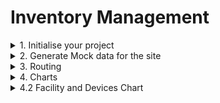 # Inventory Management

<details>
<summary>
1. Initialise your project
</summary>

1.1 Bootstrap your project

```sh
bun create vite@latest
```
I chose react, javascript-swc.

1.2 Install additionally required packages and dependencies (I kept adding as i went on about building the project)- 

```sh
bun add @mui/material @emotion/react @emotion/styled @mui/icons-material react-router-dom @reduxjs/toolkit react-redux recharts 
```

</details>

<details>
<summary>
2. Generate Mock data for the site
</summary>

I used [Mockaroo](https://mockaroo.com/) for generating mock data, which fortunately contained US hospitals data. I also used [Supabase](https://supabase.com/) to create a public database table with the mock data.

Schema: 
```
A postgreSQL schema with example
devices = {"deviceType":"Infusion pump","deviceID":"DEV08","serialNo":"4879338850","deviceLocationWard":"Operating Room","facilityID":"1861678757","status":"Offline","batteryLevel":11,"installationDate":"18/12/2023","lastServiceDate":"18/10/2024","amcExpiryDate":"15/06/2025"}

const facilities = [{"facilityNPI":"1558573386","facilityName":"MERCY HOSPITAL SPRINGFIELD","facilityType":"Hospital","city":"SPRINGFIELD","address":"1235 E CHEROKEE ST ","personInCharge":"Law Moysey","contactPIC":"554-14-8011","emailPIC":"lmoysey0@china.com.cn","deviceCount":22}]

serviceVisits = {"id":"SV01","deviceID":"DEV0[1-15]","serialNo":"2699738387","facilityNPI":"1124266762","date":"21/03/2025","engineer":"Derrik Leggis","purpose":"Preventive","notes":"Electrode connections cleaned.","attachments":"service_report_001.pdf","nextServiceDate":"16/08/2025"}

amcContract = {
    id: "AMC001",
    deviceId: "DEV001",
    serialNo: 2699738387,
    deviceName: "VentMax Pro 3000",
    "facilityNPI":"1124266762",
    contractType: "AMC",
    startDate: "2023-06-01",
    endDate: "2024-06-01",
    status: "Active",
    cost: 12000,
    vendor: "MedTech Solutions Inc.", \\ taken from an array of vendors
    terms: "Quarterly maintenance visits, 24/7 emergency support, parts replacement included",
  }

facilitiesNPI is a foreign key from facilities to visits, amcContract and devices
serialNo is foreign key from devices to serviceVisits, amcContract
deviceID is foreign key from devices to amcContract, 
```

<details>
<summary>
2.1 Facilities
</summary>
<img src="backend\Facilities data fields.PNG">
</details>

<details>
<summary>
2.2 Devices
</summary>

I took 15 device types => `[X-ray machine, Ultrasound machine, MRI machine, CT scanner, Defibrillator, Ventilator, EKG machine, Infusion pump, Anesthesia machine, Blood pressure monitor, Pulse oximeter, Surgical laser, Autoclave, Electrocardiograph, Nebulizer]`

Distributed in 10 different wards => `[Emergency Room, Intensive Care Unit, Operating Room, Pediatrics Ward, Cardiology Ward, Radiology Department, Labor and Delivery, Neurology Ward, Orthopedics Ward, Oncology Ward]`

<img src="backend/Devicedistribution in wards.PNG">

And these are the device details/fields, each `deviceType` pertaining to a unique `deviceID` -

<img src="backend/Device data fields.PNG">

According to my mock data of `facilities` - 100 in number, which had `number of devices` ranging from 7 to 44 which i set on a whim, the total number of devices came to be `2505`, but the limit on `Mockaroo` is max 1000 free rows.

```js
const totalDeviceCount = facilities.reduce((total, facility) => {
    return total + facility.deviceCount;
}, 0);
console.log(`Total deviceCount: ${totalDeviceCount}`); //2505
```

</details>

<details>
<summary>
2.3 Service Visits
</summary>
<img src="backend\Facilities data fields.PNG">

Notes and attachment field values are taken randomly from -

```js
const Notes = [
All systems functioning normally., 
Replaced air filters and calibrated sensors.,
Display flickering issue reported., 
Investigating potential LCD panel failure., 
Ordered replacement parts.,
Battery test passed. Electrode pads checked and replaced.,
Device not powering on. Suspected power supply failure. Scheduled for emergency repair.,
New software update installed. System recalibrated. Staff training provided on new features.,
Electrode connections cleaned., 
Software updated to latest version.,
Gas flow irregularities reported. Requires immediate attention before next surgery.]

const attachments = ["service_report_001.pdf", "maintenance_report_001.pdf", "calibration_cert_001.pdf", "installation_guide_001.pdf", "training_materials_001.pdf", "battery_test_001.pdf","diagnostic_report_001.pdf"]
```
</details>

<details>
<summary>
2.4 Postgres Database
</summary>
After much pondering and searching, i built a postgres database on [Tonic Fabricate](https://fabricate.tonic.ai/) with this schema (and some tweakings) and build api on top of it.

```sql
-- Create the device types table
CREATE TABLE device_types (
    deviceID VARCHAR(6) PRIMARY KEY CHECK (deviceID GLOB 'DEV00[1-9]' OR deviceID GLOB 'DEV01[0-5]'),
    deviceName VARCHAR(100) NOT NULL UNIQUE
);

-- Create the facilities table
CREATE TABLE facilities (
    facilityNPI VARCHAR(15) PRIMARY KEY,
    facilityID VARCHAR(3) GENERATED ALWAYS AS (SUBSTR(facilityNPI, 1, 3)) STORED NOT NULL,
    facilityName VARCHAR(255) NOT NULL,
    city VARCHAR(100),
    address VARCHAR(255),
    personInCharge VARCHAR(100),
    contactPIC VARCHAR(15),
    emailPIC VARCHAR(100),
    deviceCount INT,
    CONSTRAINT unique_facilityID UNIQUE (facilityID)  -- Ensure facilityID is unique
);

-- Create the devices table
CREATE TABLE devices (
    serialNo VARCHAR(15) PRIMARY KEY,  -- Unique identifier for devices
    deviceID VARCHAR(6) NOT NULL CHECK (deviceID GLOB 'DEV00[1-9]' OR deviceID GLOB 'DEV01[0-5]'),
    facilityNPI VARCHAR(15) REFERENCES facilities(facilityNPI) ON DELETE CASCADE,  -- Link to facilities
    facilityID VARCHAR(3) GENERATED ALWAYS AS (SUBSTR(facilityNPI, 1, 3)) STORED NOT NULL,  -- Auto-generated from NPI
    status VARCHAR(15),
    contractType VARCHAR(3),
    batteryLevel INT CHECK (batteryLevel BETWEEN 0 AND 100),
    installationDate DATE,
    lastServiceDate DATE,
    qrCode VARCHAR(255)
);

-- Create the serviceVisits table
CREATE TABLE serviceVisits (
    id VARCHAR(10) PRIMARY KEY,
    serialNo VARCHAR(15) REFERENCES devices(serialNo) ON DELETE CASCADE,  -- Link to devices
    facilityNPI VARCHAR(15) REFERENCES facilities(facilityNPI) ON DELETE CASCADE,  -- Link to facilities
    facilityID VARCHAR(3) REFERENCES facilities(facilityID) ON DELETE CASCADE,  -- Link to facilities
    date DATE,
    engineer VARCHAR(100),
    purpose VARCHAR(15),  -- Limited to small array of words
    notes TEXT,
    attachments VARCHAR(255),
    nextServiceDate DATE
);

-- Create the contracts table
CREATE TABLE contracts (
    id VARCHAR(10) PRIMARY KEY,
    serialNo VARCHAR(15) REFERENCES devices(serialNo) ON DELETE CASCADE,  -- Link to devices
    contractType VARCHAR(3),  -- This can be a reference to a predefined set of contract types
    startDate DATE,
    expiryDate DATE,
    status VARCHAR(50),
    cost INT CHECK (cost BETWEEN 100 AND 999),
    vendor VARCHAR(100),
    terms TEXT
);
```
</details>
<details>
<summary>
2.5 API
</summary>
I build `api` on top of this postgres database.

```js
api
  // List all facilities
  .get('/facilities')
  // Get a single facility
  .get('/facilities/:id')
  // List all service visits
  .get('/services')
  .get('/services/:id')
  // Get a single service visit by serialNo and facilityNPI (composite key)
  .get('/services/:facilityID/:serialNo')
  // List all devices
  .get('/devices')
  // Get a single device by serialNo
  .get('/devices/:serialNo')
  // List all contracts
  .get('/contracts')
  // Get a single contract by id
  .get('/contracts/:id')
```
</details>

<details>
<summary>
2.6 Localstorage
</summary>

I had trouble with the api_key, so for shortage of time, copied all the generated data from my mock databse in `data` folder, and saved it in `localStorage`.

```js
// localStorageAPI.js
// common skeleton for using in Slice creation for redux store
const createAPI = (storageKey, initialData) => ({
    getAll: () => getFromStorage(storageKey, initialData),
    create: (item) => {
        const items = createAPI(storageKey, initialData).getAll();
        items.push(item);
        saveToStorage(storageKey, items);
        return item;
    },
    update: (id, updatedItem) => {
        const items = createAPI(storageKey, initialData).getAll();
        const index = items.findIndex(i => i.id === id);
        if (index !== -1) {
            items[index] = { ...items[index], ...updatedItem };
            saveToStorage(storageKey, items);
        }
        return updatedItem;
    },
    delete: (id) => {
        const items = createAPI(storageKey, initialData).getAll();
        const filteredItems = items.filter(i => i.id !== id);
        saveToStorage(storageKey, filteredItems);
        return true;
    }
});
// Creating specific APIs for each data type
export const facilityAPI = createAPI(STORAGE_KEYS.FACILITIES, facilities);
export const deviceAPI = createAPI(STORAGE_KEYS.DEVICES, devices);
export const serviceVisitAPI = createAPI(STORAGE_KEYS.SERVICE_VISITS, serviceVisits);
export const contractAPI = createAPI(STORAGE_KEYS.AMC_CONTRACTS, contracts);
```

</details>
</details>

</details>

<details>
<summary>
3. Routing
</summary>

Set up basic routing in `App.jsx` and Charts/Analytics in `Dashboard.jsx`.

```js
// App.jsx
<Routes>
  <Route path="/" element={<Dashboard />} />
  <Route path="/inventory" element={<DeviceInventory />} />
  <Route path="/installation" element={<InstallationTraining />} />
  <Route path="/service" element={<ServiceVisits />} />
  <Route path="/amc" element={<AMCTracker />} />
  <Route path="/alerts" element={<Alerts />} />
</Routes>
```

```js
// Dashboard.jsx
<div className="charts-container">      
  <AMCExpiryChart />
  <DeviceStatusChart />
  <FacilityDevicesChart />
  <ServiceVisitsChart />
  <BatteryLevelChart />
</div>
```

```js
// Sidebar.jsx
const menuItems = [
  { text: "Dashboard", icon: DashboardIcon, path: "/" },
  { text: "Device Inventory", icon: InventoryIcon, path: "/inventory" },
  { text: "Installation & Training", icon: BuildIcon, path: "/installation" },
  { text: "Service Visits", icon: AssignmentIcon, path: "/service" },
  { text: "AMC/CMC Tracker", icon: DescriptionIcon, path: "/amc" },
  { text: "Alerts & Photos", icon: WarningIcon, path: "/alerts" },
]

<Drawer>
  <List>
    {menuItems.map((item) => (
      <ListItem key={item.text} disablePadding>
        <ListItemButton selected={location.pathname === item.path} onClick={() => navigate(item.path)}>
          <ListItemIcon>
            <item.icon />
          </ListItemIcon>
          <ListItemText primary={item.text} />
        </ListItemButton>
      </ListItem>
    ))}
  </List>
</Drawer>
```

</details>


<details>
<summary>
4. Charts
</summary>
I have used [Recharts](https://recharts.org/en-US) to create the charts.

<details>
<summary>
4.1 Device Status
</summary>
Tells us the data/ratio about how many devices are `online`, `offline` or need `maintainence` by building a pie chart.
All the charts are in `src/components/Charts/` folder.

```js
// DeviceStatusChart.js
const COLORS = { // for respresenting the pie chart
  online: "#4caf50",
  offline: "#f44336",
  maintenance: "#ff9800",
}

const DeviceStatusChart = () => {
  // Fetch devices data from the redux store
  const devicesState = useSelector((state) => state.devices)
  const devices = [...devicesState] // Ensure devices is an array for the chart to work correctly

  const statusData = React.useMemo(() => {
    // Kee track of the status of each device
    let statusCount = {};
    for(const device of devices) {
      if (!device.status) {
        console.warn("Device without status found:", device);
        continue; // Skip devices without a status
      }
      statusCount[device.status] = (statusCount[device.status] || 0) + 1;
    }

    return Object.entries(statusCount).map(([status, count]) => ({
      name: status,
      value: count,
      color: COLORS[status.toLowerCase()],
    }))
  }, [devices])

  ...
    <PieChart>
      <Pie
        data={statusData}
        cx="50%"
        cy="50%"
        labelLine={false}
        label={({ name, percent }) => `${name} ${(percent * 100).toFixed(0)}%`}
        outerRadius={80}
        fill="#8884d8"
        dataKey="value"
      >
        {statusData.map((entry, index) => (
          <Cell key={`cell-${index}`} fill={entry.color} />
        ))}
      </Pie>
      <Tooltip content={<CustomTooltip />} />
      <Legend />
    </PieChart>
}

```

</details>

</details>


<details>
<summary>
4.2 Facility and Devices Chart
</summary>
It depicts the number of devices in each facilty.

```js
// FacilityDeviceChart.js

const FacilityDeviceChart = () => {
  const devicesData = useSelector((state) => state.devices)
  const facilities = useSelector((state) => state.facilities.facilities)

  const chartData = React.useMemo(() => {
    let facilityDeviceCount = {}

    for(const device of devicesData) {      
        facilityDeviceCount[device.facilityName] = (facilityDeviceCount[device.facilityName] || 0) + 1
    }

    return facilities
      .map((facility) => ({
        name: facility.facilityName.length > 20 ? facility.facilityName.substring(0, 15) + "..." : facility.facilityName,
        fullName: facility.facilityName,
        city: facility.city,
        npi: facility.facilityNPI,
        deviceCount: facility.deviceCount || 0,
      }))
      .sort((a, b) => b.id - a.id) // Sort by what you want, e.g., deviceCount
  }, [devicesData, facilities])

  const CustomTooltip = ({ active, payload, label }) => {
    if (active && payload && payload.length) {
      const data = payload[0].payload
      return (
        <Box
          sx={{
            bgcolor: "background.paper",
            p: 2,
            border: 1,
            borderColor: "divider",
            borderRadius: 1,
            boxShadow: 2,
          }}
        >
          <Typography variant="subtitle2" gutterBottom>
            {data.fullName}
          </Typography>
          <Typography variant="body2">City: {data.city}</Typography>
          <Typography variant="body2">FacilityNPI: {data.npi}</Typography>
          <Typography variant="body2">Devices: {data.deviceCount}</Typography>
        </Box>
      )
    }
    return null
  }
  ...
    <ResponsiveContainer width="100%" height={350}>
      <BarChart data={chartData}>
        <CartesianGrid strokeDasharray="3 3" />
        <XAxis dataKey="name" angle={-45} textAnchor="end" height={100} fontSize={10} />
        <YAxis />
        <Tooltip content={<CustomTooltip />} />
        <Bar dataKey="deviceCount" fill="#2196f3" />
      </BarChart>
    </ResponsiveContainer>
}

```

</details>